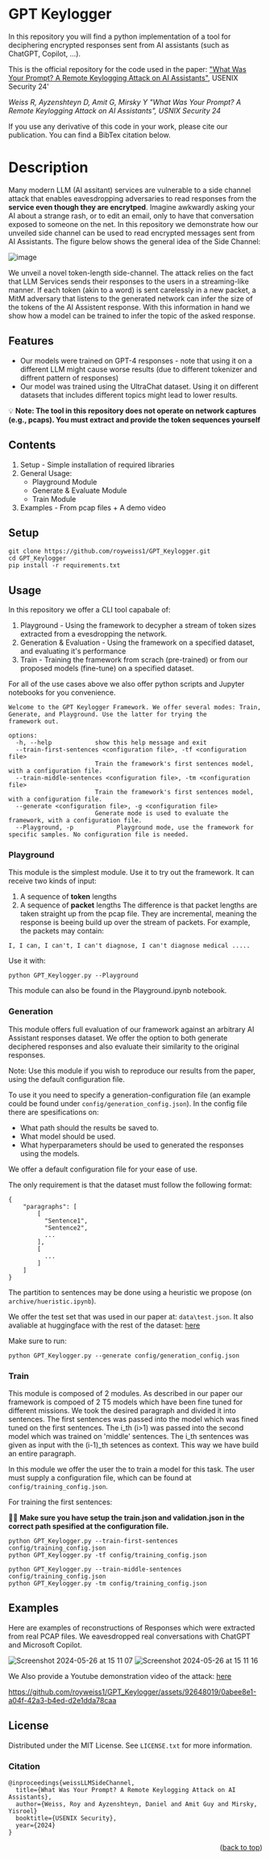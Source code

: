 <a name="readme-top"></a>

# GPT Keylogger
In this repository you will find a python implementation of a tool for deciphering encrypted responses sent from AI assistants (such as ChatGPT, Copilot, ...).

This is the official repository for the code used in the paper:
["What Was Your Prompt? A Remote Keylogging Attack on AI Assistants"](https://www.usenix.org/conference/usenixsecurity24/presentation/weiss), USENIX Security 24'

*Weiss R, Ayzenshteyn D, Amit G, Mirsky Y "What Was Your Prompt? A Remote Keylogging Attack on AI Assistants", USNIX Security 24*

If you use any derivative of this code in your work, please cite our publication. You can find a BibTex citation below.


# Description
Many modern LLM (AI assitant) services are vulnerable to a side channel attack that enables eavesdropping adversaries to read responses from the **service even though they are encrytped**. Imagine awkwardly asking your AI about a strange rash, or to edit an email, only to have that conversation exposed to someone on the net. In this repository we demonstrate how our unveiled side channel can be used to read encrypted messages sent from AI Assistants. The figure below shows the general idea of the Side Channel:

![image](https://github.com/royweiss1/GPT_Keylogger/assets/92648019/9c9f1bce-1bf2-4f02-902d-47249bf48a9c)

We unveil a novel token-length side-channel. The attack relies on the fact that LLM Services sends their responses to the users in a streaming-like manner. If each token (akin to a word) is sent carelessly in a new packet, a MitM adversary that listens to the generated network can infer the size of the tokens of the AI Assistent response. With this information in hand we show how a model can be trained to infer the topic of the asked response.

## Features
* Our models were trained on GPT-4 responses - note that using it on a different LLM might cause worse results (due to different tokenizer and diffrent pattern of responses)
* Our model was trained using the UltraChat dataset. Using it on different datasets that includes different topics might lead to lower results.

💡 **Note: The tool in this repository does not operate on network captures (e.g., pcaps). You must extract and provide the token sequences yourself**

## Contents
1) Setup - Simple installation of required libraries
2) General Usage:
   * Playground Module
   * Generate & Evaluate Module
   * Train Module
3) Examples - From pcap files + A demo video

## Setup
```
git clone https://github.com/royweiss1/GPT_Keylogger.git
cd GPT_Keylogger
pip install -r requirements.txt
```


## Usage
In this repository we offer a CLI tool capabale of:
1) Playground - Using the framework to decypher a stream of token sizes extracted from a evesdropping the network.
2) Generation & Evaluation - Using the framework on a specified dataset, and evaluating it's performance
3) Train - Training the framework from scrach (pre-trained) or from our proposed models (fine-tune) on a specified dataset.

For all of the use cases above we also offer python scripts and Jupyter notebooks for you convenience.

```
Welcome to the GPT Keylogger Framework. We offer several modes: Train, Generate, and Playground. Use the latter for trying the
framework out.

options:
  -h, --help            show this help message and exit
  --train-first-sentences <configuration file>, -tf <configuration file>
                        Train the framework's first sentences model, with a configuration file.
  --train-middle-sentences <configuration file>, -tm <configuration file>
                        Train the framework's first sentences model, with a configuration file.
  --generate <configuration file>, -g <configuration file>
                        Generate mode is used to evaluate the framework, with a configuration file.
  --Playground, -p            Playground mode, use the framework for specific samples. No configuration file is needed.
```

### Playground ###
This module is the simplest module. Use it to try out the framework. It can receive two kinds of input:
1. A sequence of **token** lengths
2. A sequence of **packet** lengths
The difference is that packet lengths are taken straight up from the pcap file. They are incremental, meaning the response is beeing build up over the stream of packets. For example, the packets may contain:
```
I, I can, I can't, I can't diagnose, I can't diagnose medical .....
```
Use it with:
```
python GPT_Keylogger.py --Playground
```

This module can also be found in the Playground.ipynb notebook.

### Generation ###
This module offers full evaluation of our framework against an arbitrary AI Assistant responses dataset. We offer the option to both generate deciphered responses and also evaluate their similarity to the original responses.

Note: Use this module if you wish to reproduce our results from the paper, using the default configuration file.

To use it you need to specify a generation-configuration file (an example could be found under `config/generation_config.json`). In the config file there are spesifications on:
- What path should the results be saved to.
- What model should be used.
- What hyperparameters should be used to generated the responses using the models.

We offer a default configuration file for your ease of use.

The only requirement is that the dataset must follow the following format:
```
{
    "paragraphs": [
        [
          "Sentence1",
          "Sentence2",
          ...
        ],
        [
          ...
        ]
    ]
}
```
The partition to sentences may be done using a heuristic we propose (on `archive/hueristic.ipynb`).

We offer the test set that was used in our paper at: `data\test.json`. It also avaliable at huggingface with the rest of the dataset: [here](https://huggingface.co/datasets/royweiss1/GPT_Keylogger_Dataset)

Make sure to run:
```
python GPT_Keylogger.py --generate config/generation_config.json
```

### Train ###
This module is composed of 2 modules. As described in our paper our framework is compoed of 2 T5 models which have been fine tuned for different missions. We took the desired paragraph and divided it into sentences. The first sentences was passed into the model which was fined tuned on the first sentences. The i_th (i>1) was passed into the second model which was trained on 'middle' sentences. The i_th sentences was given as input with the (i-1)_th setences as context. This way we have build an entire paragraph.

In this module we offer the user the to train a model for this task. The user must supply a configuration file, which can be found at `config/training_config.json`.

For training the first sentences:

☝🏻 **Make sure you have setup the train.json and validation.json in the correct path spesified at the configuration file.**

```
python GPT_Keylogger.py --train-first-sentences config/training_config.json
python GPT_Keylogger.py -tf config/training_config.json
```
```
python GPT_Keylogger.py --train-middle-sentences config/training_config.json
python GPT_Keylogger.py -tm config/training_config.json
```

## Examples
Here are examples of reconstructions of Responses which were extracted from real PCAP files. We eavesdropped real conversations with ChatGPT and Microsoft Copilot.

![Screenshot 2024-05-26 at 15 11 07](https://github.com/royweiss1/GPT_Keylogger/assets/92648019/31e34335-7c52-435b-83e8-30669785c06c)
![Screenshot 2024-05-26 at 15 11 16](https://github.com/royweiss1/GPT_Keylogger/assets/92648019/cc2002aa-9f05-4957-bee5-81e40fb68c49)

We Also provide a Youtube demonstration video of the attack: [here](https://www.youtube.com/watch?v=UfenH7xKO1s&t)


https://github.com/royweiss1/GPT_Keylogger/assets/92648019/0abee8e1-a04f-42a3-b4ed-d2e1dda78caa



<!-- LICENSE -->
## License

Distributed under the MIT License. See `LICENSE.txt` for more information.

### Citation

```
@inproceedings{weissLLMSideChannel,
  title={What Was Your Prompt? A Remote Keylogging Attack on AI Assistants},
  author={Weiss, Roy and Ayzenshteyn, Daniel and Amit Guy and Mirsky, Yisroel}
  booktitle={USENIX Security},
  year={2024}
}
```


<p align="right">(<a href="#readme-top">back to top</a>)</p>

